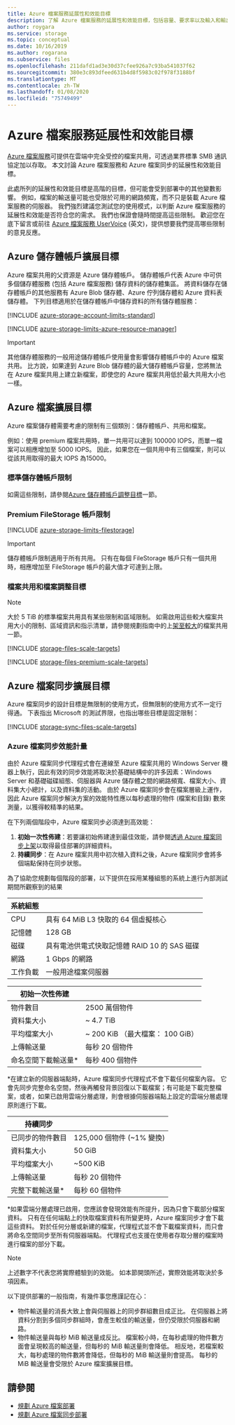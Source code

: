 ```yaml
---
title: Azure 檔案服務延展性和效能目標
description: 了解 Azure 檔案服務的延展性和效能目標，包括容量、要求率以及輸入和輸出頻寬限制。
author: roygara
ms.service: storage
ms.topic: conceptual
ms.date: 10/16/2019
ms.author: rogarana
ms.subservice: files
ms.openlocfilehash: 211dafd1ad3e30d37cfee926a7c93ba541037f62
ms.sourcegitcommit: 380e3c893dfeed631b4d8f5983c02f978f3188bf
ms.translationtype: MT
ms.contentlocale: zh-TW
ms.lasthandoff: 01/08/2020
ms.locfileid: "75749499"
---
```

# <a name="azure-files-scalability-and-performance-targets"></a>Azure 檔案服務延展性和效能目標

[Azure 檔案服務](storage-files-introduction.md)可提供在雲端中完全受控的檔案共用，可透過業界標準 SMB 通訊協定加以存取。 本文討論 Azure 檔案服務和 Azure 檔案同步的延展性和效能目標。

此處所列的延展性和效能目標是高階的目標，但可能會受到部署中的其他變數影響。 例如，檔案的輸送量可能也受限於可用的網路頻寬，而不只是裝載 Azure 檔案服務的伺服器。 我們強烈建議您測試您的使用模式，以判斷 Azure 檔案服務的延展性和效能是否符合您的需求。 我們也保證會隨時間提高這些限制。 歡迎您在底下留言或前往 [Azure 檔案服務 UserVoice](https://feedback.azure.com/forums/217298-storage/category/180670-files) \(英文\)，提供想要我們提高哪些限制的意見反應。

## <a name="azure-storage-account-scale-targets"></a>Azure 儲存體帳戶擴展目標

Azure 檔案共用的父資源是 Azure 儲存體帳戶。 儲存體帳戶代表 Azure 中可供多個儲存體服務 (包括 Azure 檔案服務) 儲存資料的儲存體集區。 將資料儲存在儲存體帳戶的其他服務有 Azure Blob 儲存體、Azure 佇列儲存體和 Azure 資料表儲存體。 下列目標適用於在儲存體帳戶中儲存資料的所有儲存體服務：

[!INCLUDE [azure-storage-account-limits-standard](../../../includes/azure-storage-account-limits-standard.md)]

[!INCLUDE [azure-storage-limits-azure-resource-manager](../../../includes/azure-storage-limits-azure-resource-manager.md)]

> [!Important]  
> 其他儲存體服務的一般用途儲存體帳戶使用量會影響儲存體帳戶中的 Azure 檔案共用。 比方說，如果達到 Azure Blob 儲存體的最大儲存體帳戶容量，您將無法在 Azure 檔案共用上建立新檔案，即使您的 Azure 檔案共用低於最大共用大小也一樣。

## <a name="azure-files-scale-targets"></a>Azure 檔案擴展目標

Azure 檔案儲存體需要考慮的限制有三個類別：儲存體帳戶、共用和檔案。

例如：使用 premium 檔案共用時，單一共用可以達到 100000 IOPS，而單一檔案可以相應增加至 5000 IOPS。 因此，如果您在一個共用中有三個檔案，則可以從該共用取得的最大 IOPS 為15000。

### <a name="standard-storage-account-limits"></a>標準儲存體帳戶限制

如需這些限制，請參閱[Azure 儲存體帳戶調整目標](#azure-storage-account-scale-targets)一節。

### <a name="premium-filestorage-account-limits"></a>Premium FileStorage 帳戶限制

[!INCLUDE [azure-storage-limits-filestorage](../../../includes/azure-storage-limits-filestorage.md)]

> [!IMPORTANT]
> 儲存體帳戶限制適用于所有共用。 只有在每個 FileStorage 帳戶只有一個共用時，相應增加至 FileStorage 帳戶的最大值才可達到上限。

### <a name="file-share-and-file-scale-targets"></a>檔案共用和檔案調整目標

> [!NOTE]
> 大於 5 TiB 的標準檔案共用具有某些限制和區域限制。
> 如需啟用這些較大檔案共用大小的限制、區域資訊和指示清單，請參閱規劃指南中的上[架至較大](storage-files-planning.md#onboard-to-larger-file-shares-standard-tier)的檔案共用一節。

[!INCLUDE [storage-files-scale-targets](../../../includes/storage-files-scale-targets.md)]

[!INCLUDE [storage-files-premium-scale-targets](../../../includes/storage-files-premium-scale-targets.md)]

## <a name="azure-file-sync-scale-targets"></a>Azure 檔案同步擴展目標

Azure 檔案同步的設計目標是無限制的使用方式，但無限制的使用方式不一定行得通。 下表指出 Microsoft 的測試界限，也指出哪些目標是固定限制：

[!INCLUDE [storage-sync-files-scale-targets](../../../includes/storage-sync-files-scale-targets.md)]

### <a name="azure-file-sync-performance-metrics"></a>Azure 檔案同步效能計量

由於 Azure 檔案同步代理程式會在連線至 Azure 檔案共用的 Windows Server 機器上執行，因此有效的同步效能將取決於基礎結構中的許多因素：Windows Server 和基礎磁碟組態、伺服器與 Azure 儲存體之間的網路頻寬、檔案大小、資料集大小總計，以及資料集的活動。 由於 Azure 檔案同步會在檔案層級上運作，因此 Azure 檔案同步解決方案的效能特性應以每秒處理的物件 (檔案和目錄) 數來測量，以獲得較精準的結果。

在下列兩個階段中，Azure 檔案同步必須達到高效能：

1. **初始一次性佈建**：若要讓初始佈建達到最佳效能，請參閱[透過 Azure 檔案同步上架](storage-sync-files-deployment-guide.md#onboarding-with-azure-file-sync)以取得最佳部署的詳細資料。
2. **持續同步**：在 Azure 檔案共用中初次植入資料之後，Azure 檔案同步會將多個端點保持在同步狀態。

為了協助您規劃每個階段的部署，以下提供在採用某種組態的系統上進行內部測試期間所觀察到的結果

| 系統組態 |  |
|-|-|
| CPU | 具有 64 MiB L3 快取的 64 個虛擬核心 |
| 記憶體 | 128 GB |
| 磁碟 | 具有電池供電式快取記憶體 RAID 10 的 SAS 磁碟 |
| 網路 | 1 Gbps 的網路 |
| 工作負載 | 一般用途檔案伺服器|

| 初始一次性佈建  |  |
|-|-|
| 物件數目 | 2500 萬個物件 |
| 資料集大小| ~ 4.7 TiB |
| 平均檔案大小 | ~ 200 KiB （最大檔案： 100 GiB） |
| 上傳輸送量 | 每秒 20 個物件 |
| 命名空間下載輸送量* | 每秒 400 個物件 |

*在建立新的伺服器端點時，Azure 檔案同步代理程式不會下載任何檔案內容。 它會先同步完整命名空間，然後再觸發背景回復以下載檔案；有可能是下載完整檔案，或者，如果已啟用雲端分層處理，則會根據伺服器端點上設定的雲端分層處理原則進行下載。

| 持續同步  |   |
|-|--|
| 已同步的物件數目| 125,000 個物件 (~1% 變換) |
| 資料集大小| 50 GiB |
| 平均檔案大小 | ~500 KiB |
| 上傳輸送量 | 每秒 20 個物件 |
| 完整下載輸送量* | 每秒 60 個物件 |

*如果雲端分層處理已啟用，您應該會發現效能有所提升，因為只會下載部分檔案資料。 只有在任何端點上的快取檔案資料有所變更時，Azure 檔案同步才會下載這些資料。 對於任何分層或新建的檔案，代理程式並不會下載檔案資料，而只會將命名空間同步至所有伺服器端點。 代理程式也支援在使用者存取分層的檔案時進行檔案的部分下載。 

> [!Note]  
> 上述數字不代表您將實際體驗到的效能。 如本節開頭所述，實際效能將取決於多項因素。

以下提供部署的一般指南，有幾件事您應謹記在心：

- 物件輸送量的消長大致上會與伺服器上的同步群組數目成正比。 在伺服器上將資料分割到多個同步群組時，會產生較佳的輸送量，但仍受限於伺服器和網路。
- 物件輸送量與每秒 MiB 輸送量成反比。 檔案較小時，在每秒處理的物件數方面會呈現較高的輸送量，但每秒的 MiB 輸送量則會降低。 相反地，若檔案較大，每秒處理的物件數將會降低，但每秒的 MiB 輸送量則會提高。 每秒的 MiB 輸送量會受限於 Azure 檔案擴展目標。

## <a name="see-also"></a>請參閱

- [規劃 Azure 檔案部署](storage-files-planning.md)
- [規劃 Azure 檔案同步部署](storage-sync-files-planning.md)
